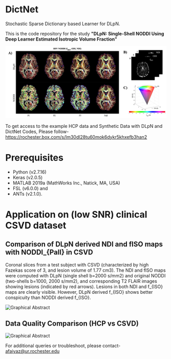 # DictNet
Stochastic Sparse Dictionary based Learner for DLpN.



This is the code repository for the study <b>"DLpN: Single-Shell NODDI Using Deep Learner Estimated Isotropic Volume Fraction"</b>

![Graphical Abstract](https://github.com/abrarfaiyaz/DictNet/blob/main/Graphical_Abstract.tiff)


To get access to the example HCP data and Synthetic Data with DLpN and DictNet Codes, Please follow-
https://rochester.box.com/s/lm30dl28tu60mok6dykr5khxefb3han2

# Prerequisites
  - Python (v2.7.16)
  - Keras (v2.0.5)
  - MATLAB 2019a (MathWorks Inc., Natick, MA, USA)
  - FSL (v6.0.0) and 
  - ANTs (v2.1.0). 
# Application on (low SNR) clinical CSVD dataset
## Comparison of DLpN derived NDI and fISO maps with NODDI_{Pall} in CSVD 
Coronal slices from a test subject with CSVD (characterized by high Fazekas score of 3, and lesion volume of 1.77 cm3). The NDI and fISO maps were computed with DLpN (single shell b=2000 s/mm2) and original NODDI (two-shells b=1000, 2000 s/mm2), and corresponding T2 FLAIR images showing lesions (indicated by red arrows). Lesions in both NDI and f_{ISO} maps are clearly visible. However, DLpN derived f_{ISO} shows better conspicuity than NODDI derived f_{ISO}.

![Graphical Abstract](https://github.com/abrarfaiyaz/DictNet/blob/main/Application_on_CSVD.tiff)
## Data Quality Comparison (HCP vs CSVD)

![Graphical Abstract](https://github.com/abrarfaiyaz/DictNet/blob/main/Data_SNR_Comaparison.png)

For additional queries or troubleshoot, please contact- afaiyaz@ur.rochester.edu

